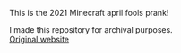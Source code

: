 This is the 2021 Minecraft april fools prank! 

I made this repository for archival purposes.  
[Original website](https://plus.minecraft.net/)
